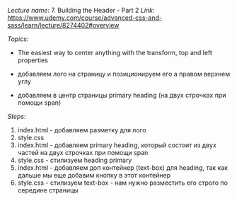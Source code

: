 _Lecture name_: 7. Building the Header - Part 2
_Link_: https://www.udemy.com/course/advanced-css-and-sass/learn/lecture/8274402#overview


_Topics_:
- The easiest way to center anything with the transform, top and left properties

- добавляем лого на страницу и позиционируем его а правом верхнем углу
- добавляем в центр страницы primary heading (на двух строчках при помощи span)


_Steps_:
1) index.html - добавляем разметку для лого
2) style.css
3) index.html - добавляем primary heading, который состоит из двух частей на двух строчках при помощи span
4) style.css - стилизуем heading primary
5) index.html - добавляем доп контейнер (text-box) для heading, так как дальше мы еще добавим кнопку в этот контейнер
6) style.css - стилизуем text-box - нам нужно разместить его строго по середине страницы
